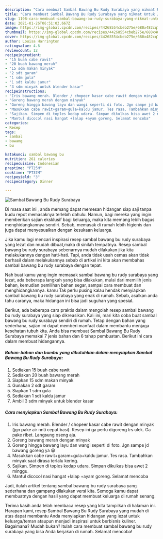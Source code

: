 ```yaml
---
description: "Cara membuat Sambal Bawang Bu Rudy Surabaya yang nikmat Untuk Jualan"
title: "Cara membuat Sambal Bawang Bu Rudy Surabaya yang nikmat Untuk Jualan"
slug: 1198-cara-membuat-sambal-bawang-bu-rudy-surabaya-yang-nikmat-untuk-jualan
date: 2021-01-26T06:51:03.667Z
image: https://img-global.cpcdn.com/recipes/44268554cbeb275e/680x482cq70/sambal-bawang-bu-rudy-surabaya-foto-resep-utama.jpg
thumbnail: https://img-global.cpcdn.com/recipes/44268554cbeb275e/680x482cq70/sambal-bawang-bu-rudy-surabaya-foto-resep-utama.jpg
cover: https://img-global.cpcdn.com/recipes/44268554cbeb275e/680x482cq70/sambal-bawang-bu-rudy-surabaya-foto-resep-utama.jpg
author: Louisa Harrington
ratingvalue: 4.6
reviewcount: 12
recipeingredient:
- "15 buah cabe rawit"
- "20 buah bawang merah"
- "15 sdm makan minyak"
- "2 sdt garam"
- "1 sdm gula"
- "1 sdt kaldu jamur"
- "3 sdm minyak untuk blender kasar"
recipeinstructions:
- "Iris bawang merah. Blender / chopeer kasar cabe rawit dengan minyak (jgn pake air nnti cepat basi). Resep ini ga perlu digoreng trs ulek. Ga pake ribet. Langsung oseng aja."
- "Goreng bawang merah dengan minyak"
- "Goreng hingga bawang layu dan wangi seperti di foto. Jgn sampe jd bawang goreng ya 😀"
- "Masukkan cabe rawit+garam+gula+kaldu jamur. Tes rasa. Tambahkan minyak saat dirasa terlalu kering."
- "Sajikan. Simpen di toples kedap udara. Simpan dikulkas bisa awet 2 minggu."
- "Mantul dicocol nasi hangat +lalap +ayam goreng. Selamat mencoba"
categories:
- Resep
tags:
- sambal
- bawang
- bu

katakunci: sambal bawang bu 
nutrition: 261 calories
recipecuisine: Indonesian
preptime: "PT25M"
cooktime: "PT37M"
recipeyield: "3"
recipecategory: Dinner

---
```



![Sambal Bawang Bu Rudy Surabaya](https://img-global.cpcdn.com/recipes/44268554cbeb275e/680x482cq70/sambal-bawang-bu-rudy-surabaya-foto-resep-utama.jpg)

Di masa  saat ini , anda memang dapat memesan hidangan siap saji tanpa kudu repot memasaknya terlebih dahulu. Namun, bagi mereka yang ingin memberikan sajian eksklusif bagi keluarga, maka kita memang lebih bagus menghidangkannya sendiri. Sebab, memasak di rumah lebih higienis dan juga dapat menyesuaikan dengan kesukaan keluarga.

Jika kamu lagi mencari inspirasi resep sambal bawang bu rudy surabaya yang lezat dan mudah dibuat,maka di sinilah tempatnya. Resep sambal bawang bu rudy surabaya  sebenarnya mudah dilakukan jika kita melakukannya dengan hati-hati. Tapi, anda tidak usah cemas akan tidak berhasil dalam melakukannya 
sebab di artikel ini kita akan membahas sambal bawang bu rudy surabaya dengan tepat.  



Nah buat kamu yang ingin memasak sambal bawang bu rudy surabaya yang lezat, ada beberapa langkah yang bisa dilakukan, mulai dari memilih jenis bahan, kemudian pemilihan bahan segar, sampai cara membuat dan menghidangkannya. kamu Tak perlu pusing kalau hendak menyiapkan sambal bawang bu rudy surabaya yang enak di rumah. Sebab, asalkan anda  tahu caranya, maka hidangan ini bisa jadi suguhan yang spesial.

Berikut, ada beberapa cara praktis  dalam mengolah resep sambal bawang bu rudy surabaya yang siap dikreasikan. Kali ini, mari kita coba buat sambal bawang bu rudy surabaya sendiri di rumah. Tetap dengan bahan yang sederhana, sajian ini dapat memberi manfaat dalam membantu menjaga kesehatan tubuh kita. Anda bisa membuat Sambal Bawang Bu Rudy Surabaya memakai 7 jenis bahan dan 6 tahap pembuatan. Berikut ini cara dalam membuat hidangannya.

<!--inarticleads1-->

##### Bahan-bahan dan bumbu yang dibutuhkan dalam menyiapkan Sambal Bawang Bu Rudy Surabaya:

1. Sediakan 15 buah cabe rawit
1. Sediakan 20 buah bawang merah
1. Siapkan 15 sdm makan minyak
1. Gunakan 2 sdt garam
1. Siapkan 1 sdm gula
1. Sediakan 1 sdt kaldu jamur
1. Ambil 3 sdm minyak untuk blender kasar




<!--inarticleads2-->

##### Cara menyiapkan Sambal Bawang Bu Rudy Surabaya:

1. Iris bawang merah. Blender / chopeer kasar cabe rawit dengan minyak (jgn pake air nnti cepat basi). Resep ini ga perlu digoreng trs ulek. Ga pake ribet. Langsung oseng aja.
1. Goreng bawang merah dengan minyak
1. Goreng hingga bawang layu dan wangi seperti di foto. Jgn sampe jd bawang goreng ya 😀
1. Masukkan cabe rawit+garam+gula+kaldu jamur. Tes rasa. Tambahkan minyak saat dirasa terlalu kering.
1. Sajikan. Simpen di toples kedap udara. Simpan dikulkas bisa awet 2 minggu.
1. Mantul dicocol nasi hangat +lalap +ayam goreng. Selamat mencoba




Jadi, itulah artikel tentang  sambal bawang bu rudy surabaya  yang sederhana dan gampang dilakukan versi kita. Semoga kamu dapat membuatnya dengan hasil yang dapat membuat keluarga di rumah senang. 

Terima kasih anda telah membaca resep yang kita tampilkan di halaman ini. Harapan kami, resep  Sambal Bawang Bu Rudy Surabaya yang mudah di atas dapat membantu Anda menyiapkan hidangan yang lezat untuk keluarga/teman ataupun menjadi inspirasi untuk berbisnis kuliner. Bagaimana? Mudah bukan? Itulah cara membuat sambal bawang bu rudy surabaya yang bisa Anda kerjakan di rumah. Selamat mencoba!

